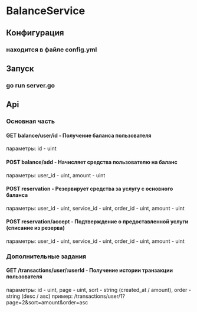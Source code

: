 # BalanceService

## Конфигурация
### находится в файле config.yml

## Запуск
### go run server.go

## Api
### Основная часть
#### GET balance/user/id - Получение баланса пользователя
параметры: id - uint
#### POST balance/add - Начисляет средства пользователю на баланс 
параметры: user_id - uint, amount - uint
#### POST reservation - Резервирует средства за услугу с основного баланса
параметры: user_id - uint, service_id - uint, order_id - uint, amount - uint
#### POST reservation/accept - Подтверждение о предоставленной услуги (списание из резерва)
параметры: user_id - uint, service_id - uint, order_id - uint, amount - uint

### Дополнительные задания
#### GET /transactions/user/:userId - Получение истории транзакции пользователя
параметры: id - uint, page - uint, sort - string (created_at / amount), order - string (desc / asc)
пример: /transactions/user/1?page=2&sort=amount&order=asc
